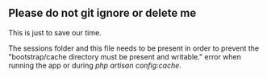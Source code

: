 ## Please do not git ignore or delete me

This is just to save our time.

The sessions folder and this file needs to be present in order to prevent the "bootstrap/cache directory must be present and writable." error when running the app or during *php artisan config:cache*.